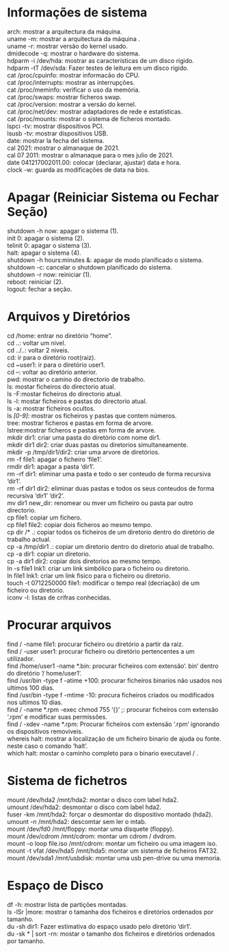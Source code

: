 # Informações de sistema

arch: mostrar a arquitectura da máquina.<br>
uname -m: mostrar a arquitectura da máquina .<br>
uname -r: mostrar versão do kernel usado.<br>
dmidecode -q: mostrar o hardware do sistema.<br>
hdparm -i /dev/hda: mostrar as características de um disco rigido.<br>
hdparm -tT /dev/sda: Fazer testes de leitura em um disco rigido.<br>
cat /proc/cpuinfo: mostrar informacão do CPU.<br>
cat /proc/interrupts: mostrar as interrupções.<br>
cat /proc/meminfo: verificar o uso da memória.<br>
cat /proc/swaps: mostrar ficheros swap.<br>
cat /proc/version: mostrar a versão do kernel.<br>
cat /proc/net/dev: mostrar adaptadores de rede e estatísticas.<br>
cat /proc/mounts: mostrar o sistema de ficheros montado.<br>
lspci -tv: mostrar dispositivos PCI.<br>
lsusb -tv: mostrar dispositivos USB.<br>
date: mostrar la fecha del sistema.<br>
cal 2021: mostrar o almanaque de 2021.<br>
cal 07 2011: mostrar o almanaque para o mes julio de 2021.<br>
date 041217002011.00: colocar (declarar, ajustar) data e hora.<br>
clock -w: guarda as modificações de data na bios.<br>

# Apagar (Reiniciar Sistema ou Fechar Seção)

shutdown -h now: apagar o sistema (1).<br>
init 0: apagar o sistema (2).<br>
telinit 0: apagar o sistema (3).<br>
halt: apagar o sistema (4).<br>
shutdown -h hours:minutes &: apagar de modo planificado o sistema.<br>
shutdown -c: cancelar o shutdown planificado do sistema.<br>
shutdown -r now: reiniciar (1).<br>
reboot: reiniciar (2).<br>
logout: fechar a seção.<br>

# Arquivos y Diretórios

cd /home: entrar no diretório “home”.<br>
cd ..: voltar um nivel.<br>
cd ../..: voltar 2 niveis.<br>
cd: ir para o diretório root(raiz).<br>
cd ~user1: ir para o diretório user1.<br>
cd –: voltar ao diretório anterior.<br>
pwd: mostrar o camino do directorio de trabalho.<br>
ls: mostar ficheiros do directorio atual.<br>
ls -F:mostar ficheiros do directorio atual.<br>
ls -l: mostar ficheiros e pastas do directorio atual.<br>
ls -a: mostrar ficheiros ocultos.<br>
ls *[0-9]*: mostrar os ficheiros y pastas que contem números.<br>
tree: mostrar ficheros e pastas em forma de arvore.<br>
lstree:mostrar ficheros e pastas em forma de arvore.<br>
mkdir dir1:  criar uma pasta do diretório com nome dir1.<br>
mkdir dir1 dir2: criar duas pastas ou diretorios simultaneamente.<br>
mkdir -p /tmp/dir1/dir2: criar uma arvore de diretórios.<br>
rm -f file1: apagar o ficheiro ‘file1’.<br>
rmdir dir1: apagar a pasta ‘dir1’.<br>
rm -rf dir1: eliminar uma pasta e todo o ser conteudo de forma recursiva ‘dir1’.<br>
rm -rf dir1 dir2: eliminar duas pastas e todos os seus conteudos de forma recursiva ‘dir1’ ‘dir2’.<br>
mv dir1 new_dir: renomear ou mver um ficheiro ou pasta par outro directorio.<br>
cp file1: copiar um fichero.<br>
cp file1 file2: copiar dois ficheros ao mesmo tempo.<br>
cp dir /* .: copiar todos os ficheiros de um diretorio dentro do diretório de trabalho actual.<br>
cp -a /tmp/dir1 .: copiar um diretorio dentro do diretorio atual de trabalho.<br>
cp -a dir1: copiar un diretorio.<br>
cp -a dir1 dir2: copiar dois diretorios ao mesmo tempo.<br>
ln -s file1 lnk1: criar um link simbólico para o ficheiro ou diretorio.<br>
ln file1 lnk1: criar um link fisico para o ficheiro ou diretorio.<br>
touch -t 0712250000 file1: modificar o tempo real (decriação) de um ficheiro ou diretorio.<br>
iconv -l: listas de crifras conhecidas.<br>


# Procurar arquivos
find / -name file1: procurar ficheiro ou diretório a partir da raiz.<br>
find / -user user1: procurar ficheiro ou diretório pertencentes a um utilizador.<br>
find /home/user1 -name *.bin: procurar ficheiros com extensão‘. bin’ dentro do diretório ‘/ home/user1’.<br>
find /usr/bin -type f -atime +100:  procurar ficheiros binarios não usados nos ultimos 100 dias.<br>
find /usr/bin -type f -mtime -10: procura ficheiros criados ou modificados nos ultimos 10 dias.<br>
find / -name *.rpm -exec chmod 755 ‘{}’ ;: procurar ficheiros com extensão ‘.rpm’ e modificar suas permissões.<br>
find / -xdev -name *.rpm: Procurar ficheiros com extensão ‘.rpm’ ignorando os dispositivos removiveis.<br>
whereis halt: mostrar a localização de um ficheiro binario de ajuda ou fonte. neste caso o comando ‘halt’.<br>
which halt: mostar o caminho completo para o binario executavel / .<br>

# Sistema de fichetros
mount /dev/hda2 /mnt/hda2: montar o disco com label hda2.<br>
umount /dev/hda2: desmontar o disco com label hda2.<br>
fuser -km /mnt/hda2: forçar o desmontar do dispositivo montado (hda2).<br>
umount -n /mnt/hda2: descomtar sem ler o mtab.<br>
mount /dev/fd0 /mnt/floppy: montar uma disquete (floppy).<br>
mount /dev/cdrom /mnt/cdrom: montar um cdrom / dvdrom.<br>
mount -o loop file.iso /mnt/cdrom: montar um ficheiro ou uma imagem iso.<br>
mount -t vfat /dev/hda5 /mnt/hda5: montar um sistema de ficheiros FAT32.<br>
mount /dev/sda1 /mnt/usbdisk: montar uma usb pen-drive ou uma memoria.<br>

# Espaço de Disco
df -h: mostrar lista de partições montadas.<br>
ls -lSr |more: mostrar o tamanha dos ficheiros e diretórios ordenados por tamanho.<br>
du -sh dir1:  Fazer estimativa do espaço usado pelo diretório ‘dir1’.<br>
du -sk * | sort -rn: mostar o tamanho dos ficheiros e diretórios ordenados por tamanho.<br>
